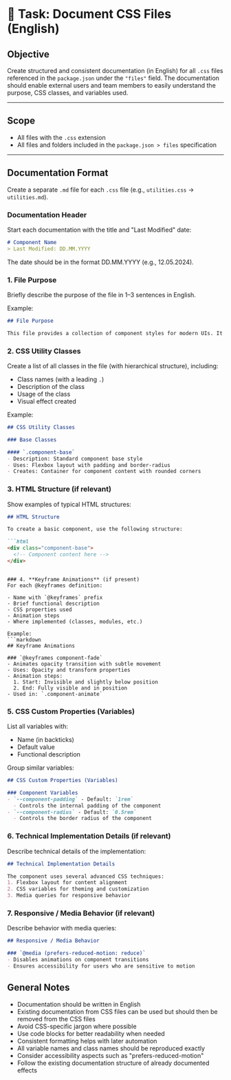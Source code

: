 # 📝 Task: Document CSS Files (English)

## Objective

Create structured and consistent documentation (in English) for all `.css` files referenced in the `package.json` under the `"files"` field. The documentation should enable external users and team members to easily understand the purpose, CSS classes, and variables used.

---

## Scope

- All files with the `.css` extension
- All files and folders included in the `package.json > files` specification

---

## Documentation Format

Create a separate `.md` file for each `.css` file (e.g., `utilities.css` → `utilities.md`).

### Documentation Header
Start each documentation with the title and "Last Modified" date:

```markdown
# Component Name
> Last Modified: DD.MM.YYYY
```

The date should be in the format DD.MM.YYYY (e.g., 12.05.2024).

### 1. **File Purpose**  
Briefly describe the purpose of the file in 1–3 sentences in English.

Example:
```markdown
## File Purpose

This file provides a collection of component styles for modern UIs. It includes various interactive elements and decorative forms. All components are performance-optimized and respect user preferences for reduced motion.
```

### 2. **CSS Utility Classes**
Create a list of all classes in the file (with hierarchical structure), including:

- Class names (with a leading `.`)
- Description of the class
- Usage of the class
- Visual effect created

Example:
```markdown
## CSS Utility Classes

### Base Classes

#### `.component-base`
- Description: Standard component base style
- Uses: Flexbox layout with padding and border-radius
- Creates: Container for component content with rounded corners
```

### 3. **HTML Structure** (if relevant)
Show examples of typical HTML structures:

```markdown
## HTML Structure

To create a basic component, use the following structure:

```html
<div class="component-base">
  <!-- Component content here -->
</div>
```
```

### 4. **Keyframe Animations** (if present)
For each @keyframes definition:

- Name with `@keyframes` prefix
- Brief functional description
- CSS properties used
- Animation steps
- Where implemented (classes, modules, etc.)

Example:
```markdown
## Keyframe Animations

### `@keyframes component-fade`
- Animates opacity transition with subtle movement
- Uses: Opacity and transform properties
- Animation steps:
  1. Start: Invisible and slightly below position
  2. End: Fully visible and in position
- Used in: `.component-animate`
```

### 5. **CSS Custom Properties (Variables)**
List all variables with:

- Name (in backticks)
- Default value
- Functional description

Group similar variables:

```markdown
## CSS Custom Properties (Variables)

### Component Variables
- `--component-padding` - Default: `1rem`
  - Controls the internal padding of the component
- `--component-radius` - Default: `0.5rem`
  - Controls the border radius of the component
```

### 6. **Technical Implementation Details** (if relevant)
Describe technical details of the implementation:

```markdown
## Technical Implementation Details

The component uses several advanced CSS techniques:
1. Flexbox layout for content alignment
2. CSS variables for theming and customization
3. Media queries for responsive behavior
```

### 7. **Responsive / Media Behavior** (if relevant)
Describe behavior with media queries:

```markdown
## Responsive / Media Behavior

### `@media (prefers-reduced-motion: reduce)`
- Disables animations on component transitions
- Ensures accessibility for users who are sensitive to motion
```

## General Notes

- Documentation should be written in English
- Existing documentation from CSS files can be used but should then be removed from the CSS files
- Avoid CSS-specific jargon where possible
- Use code blocks for better readability when needed
- Consistent formatting helps with later automation
- All variable names and class names should be reproduced exactly
- Consider accessibility aspects such as "prefers-reduced-motion"
- Follow the existing documentation structure of already documented effects 